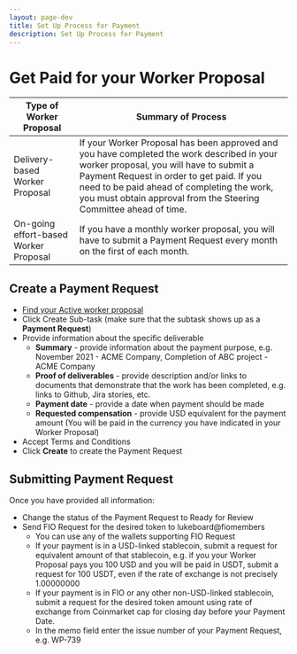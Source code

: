 ```yaml
---
layout: page-dev
title: Set Up Process for Payment
description: Set Up Process for Payment
---
```

# Get Paid for your Worker Proposal

|Type of Worker Proposal|Summary of Process|
|---|---|
|Delivery-based Worker Proposal|If your Worker Proposal has been approved and you have completed the work described in your worker proposal, you will have to submit a Payment Request in order to get paid. If you need to be paid ahead of completing the work, you must obtain approval from the Steering Committee ahead of time.|
|On-going effort-based Worker Proposal|If you have a monthly worker proposal, you will have to submit a Payment Request every month on the first of each month.|

## Create a Payment Request
* [Find your Active worker proposal](https://fioprotocol.atlassian.net/jira/software/c/projects/WP/boards/)
* Click Create Sub-task (make sure that the subtask shows up as a **Payment Request**)
* Provide information about the specific deliverable
    - **Summary** - provide information about the payment purpose, e.g. November 2021 - ACME Company, Completion of ABC project - ACME Company
    - **Proof of deliverables** - provide description and/or links to documents that demonstrate that the work has been completed, e.g. links to Github, Jira stories, etc.
    - **Payment date** - provide a date when payment should be made
    - **Requested compensation** - provide USD equivalent for the payment amount (You will be paid in the currency you have indicated in your Worker Proposal)
* Accept Terms and Conditions
* Click **Create** to create the Payment Request

## Submitting Payment Request
Once you have provided all information:
* Change the status of the Payment Request to Ready for Review
* Send FIO Request for the desired token to lukeboard@fiomembers
    - You can use any of the wallets supporting FIO Request
    - If your payment is in a USD-linked stablecoin, submit a request for equivalent amount of that stablecoin, e.g. if you your Worker Proposal pays you 100 USD and you will be paid in USDT, submit a request for 100 USDT, even if the rate of exchange is not precisely 1.00000000
    - If your payment is in FIO or any other non-USD-linked stablecoin, submit a request for the desired token amount using rate of exchange from Coinmarket cap for closing day before your Payment Date.
    - In the memo field enter the issue number of your Payment Request, e.g. WP-739